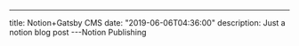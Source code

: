 ---
title: Notion+Gatsby CMS
date: "2019-06-06T04:36:00"
description: Just a notion blog post
---Notion Publishing



